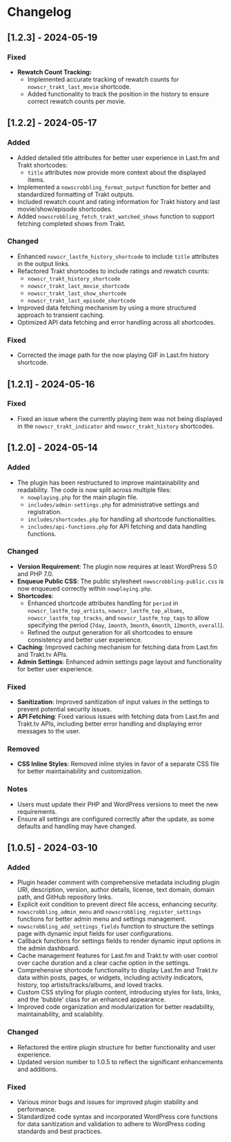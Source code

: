 # Changelog

## [1.2.3] - 2024-05-19

### Fixed
- **Rewatch Count Tracking:**
  - Implemented accurate tracking of rewatch counts for `nowscr_trakt_last_movie` shortcode.
  - Added functionality to track the position in the history to ensure correct rewatch counts per movie.

## [1.2.2] - 2024-05-17

### Added
- Added detailed title attributes for better user experience in Last.fm and Trakt shortcodes:
  - `title` attributes now provide more context about the displayed items.
- Implemented a `nowscrobbling_format_output` function for better and standardized formatting of Trakt outputs.
- Included rewatch count and rating information for Trakt history and last movie/show/episode shortcodes.
- Added `nowscrobbling_fetch_trakt_watched_shows` function to support fetching completed shows from Trakt.

### Changed
- Enhanced `nowscr_lastfm_history_shortcode` to include `title` attributes in the output links.
- Refactored Trakt shortcodes to include ratings and rewatch counts:
  - `nowscr_trakt_history_shortcode`
  - `nowscr_trakt_last_movie_shortcode`
  - `nowscr_trakt_last_show_shortcode`
  - `nowscr_trakt_last_episode_shortcode`
- Improved data fetching mechanism by using a more structured approach to transient caching.
- Optimized API data fetching and error handling across all shortcodes.

### Fixed
- Corrected the image path for the now playing GIF in Last.fm history shortcode.

## [1.2.1] - 2024-05-16

### Fixed
- Fixed an issue where the currently playing item was not being displayed in the `nowscr_trakt_indicator` and `nowscr_trakt_history` shortcodes.

## [1.2.0] - 2024-05-14

### Added
- The plugin has been restructured to improve maintainability and readability. The code is now split across multiple files:
  - `nowplaying.php` for the main plugin file.
  - `includes/admin-settings.php` for administrative settings and registration.
  - `includes/shortcodes.php` for handling all shortcode functionalities.
  - `includes/api-functions.php` for API fetching and data handling functions.

### Changed
- **Version Requirement**: The plugin now requires at least WordPress 5.0 and PHP 7.0.
- **Enqueue Public CSS**: The public stylesheet `nowscrobbling-public.css` is now enqueued correctly within `nowplaying.php`.
- **Shortcodes**:
  - Enhanced shortcode attributes handling for `period` in `nowscr_lastfm_top_artists`, `nowscr_lastfm_top_albums`, `nowscr_lastfm_top_tracks`, and `nowscr_lastfm_top_tags` to allow specifying the period (`7day`, `1month`, `3month`, `6month`, `12month`, `overall`).
  - Refined the output generation for all shortcodes to ensure consistency and better user experience.
- **Caching**: Improved caching mechanism for fetching data from Last.fm and Trakt.tv APIs.
- **Admin Settings**: Enhanced admin settings page layout and functionality for better user experience.

### Fixed
- **Sanitization**: Improved sanitization of input values in the settings to prevent potential security issues.
- **API Fetching**: Fixed various issues with fetching data from Last.fm and Trakt.tv APIs, including better error handling and displaying error messages to the user.

### Removed
- **CSS Inline Styles**: Removed inline styles in favor of a separate CSS file for better maintainability and customization.

### Notes
- Users must update their PHP and WordPress versions to meet the new requirements.
- Ensure all settings are configured correctly after the update, as some defaults and handling may have changed.

## [1.0.5] - 2024-03-10

### Added
- Plugin header comment with comprehensive metadata including plugin URI, description, version, author details, license, text domain, domain path, and GitHub repository links.
- Explicit exit condition to prevent direct file access, enhancing security.
- `nowscrobbling_admin_menu` and `nowscrobbling_register_settings` functions for better admin menu and settings management.
- `nowscrobbling_add_settings_fields` function to structure the settings page with dynamic input fields for user configurations.
- Callback functions for settings fields to render dynamic input options in the admin dashboard.
- Cache management features for Last.fm and Trakt.tv with user control over cache duration and a clear cache option in the settings.
- Comprehensive shortcode functionality to display Last.fm and Trakt.tv data within posts, pages, or widgets, including activity indicators, history, top artists/tracks/albums, and loved tracks.
- Custom CSS styling for plugin content, introducing styles for lists, links, and the 'bubble' class for an enhanced appearance.
- Improved code organization and modularization for better readability, maintainability, and scalability.

### Changed
- Refactored the entire plugin structure for better functionality and user experience.
- Updated version number to 1.0.5 to reflect the significant enhancements and additions.

### Fixed
- Various minor bugs and issues for improved plugin stability and performance.
- Standardized code syntax and incorporated WordPress core functions for data sanitization and validation to adhere to WordPress coding standards and best practices.
